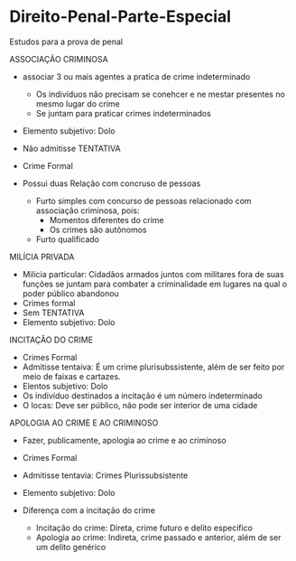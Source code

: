 # Direito-Penal-Parte-Especial
Estudos para a prova de penal

ASSOCIAÇÃO CRIMINOSA
- associar 3 ou mais agentes a pratica de crime indeterminado
  - Os indivíduos não precisam se conehcer e ne mestar presentes no mesmo lugar do crime
  - Se juntam para praticar crimes indeterminados

- Elemento subjetivo: Dolo
- Não admitisse TENTATIVA
- Crime Formal

- Possui duas Relaçâo com concruso de pessoas
  - Furto simples com concurso de pessoas relacionado com associaçâo criminosa, pois:
    - Momentos diferentes do crime
    - Os crimes são autõnomos
  - Furto qualificado

MILÍCIA PRIVADA
- Milicia particular: Cidadãos armados juntos com militares fora de suas funções se juntam para combater a criminalidade em lugares na qual o poder público abandonou
- Crimes formal
- Sem TENTATIVA
- Elemento subjetivo: Dolo

INCITAÇÂO DO CRIME
- Crimes Formal
- Admitisse tentaiva: É um crime plurisubssistente, além de ser feito por meio de faixas e cartazes.
- Elentos subjetivo: Dolo
- Os indivíduo destinados a incitaçâo é um número indeterminado
- O locas: Deve ser público, não pode ser interior de uma cidade

APOLOGIA AO CRIME E AO CRIMINOSO
- Fazer, publicamente, apologia ao crime e ao criminoso
- Crimes Formal
- Admitisse tentavia: Crimes Plurissubsistente
- Elemento subjetivo: Dolo

- Diferença com a incitação do crime
  - Incitaçâo do crime: Direta, crime futuro e delito específico 
  - Apologia ao crime: Indireta, crime passado e anterior, além de ser um delito genérico 
  



    

